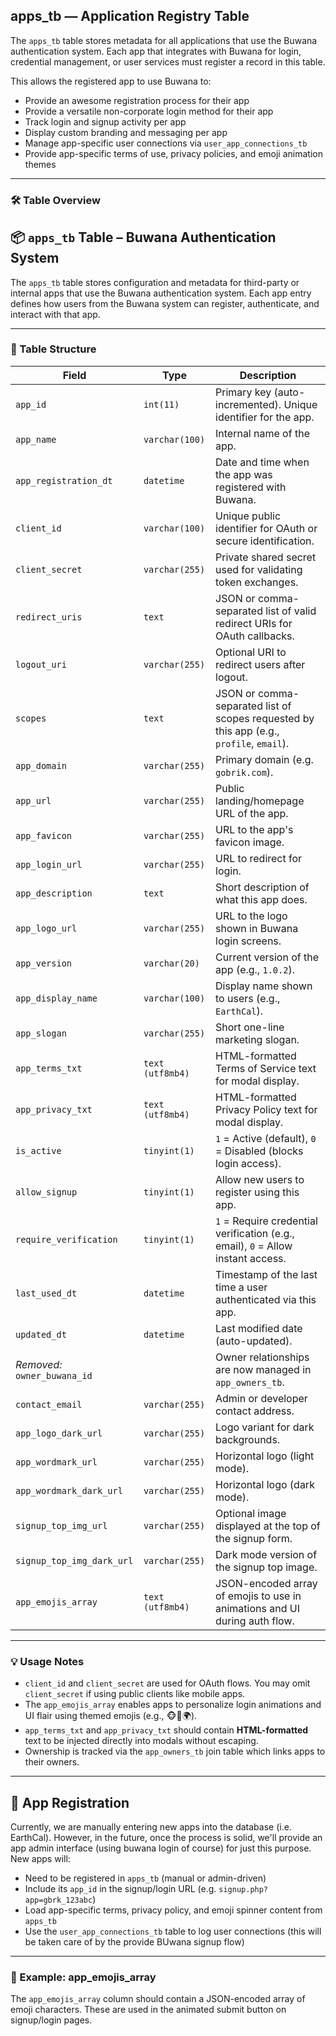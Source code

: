 ## apps_tb — Application Registry Table

The `apps_tb` table stores metadata for all applications that use the Buwana authentication system. Each app that integrates with Buwana for login, credential management, or user services must register a record in this table.

This allows the registered app to use Buwana to:
- Provide an awesome registration process for their app
- Provide a versatile non-corporate login method for their app
- Track login and signup activity per app
- Display custom branding and messaging per app
- Manage app-specific user connections via `user_app_connections_tb`
- Provide app-specific terms of use, privacy policies, and emoji animation themes

---

### 🛠️ Table Overview

## 📦 `apps_tb` Table – Buwana Authentication System

The `apps_tb` table stores configuration and metadata for third-party or internal apps that use the Buwana authentication system. Each app entry defines how users from the Buwana system can register, authenticate, and interact with that app.

---

### 🔧 Table Structure

| Field                  | Type            | Description |
|------------------------|-----------------|-------------|
| `app_id`               | `int(11)`       | Primary key (auto-incremented). Unique identifier for the app. |
| `app_name`             | `varchar(100)`  | Internal name of the app. |
| `app_registration_dt`  | `datetime`      | Date and time when the app was registered with Buwana. |
| `client_id`            | `varchar(100)`  | Unique public identifier for OAuth or secure identification. |
| `client_secret`        | `varchar(255)`  | Private shared secret used for validating token exchanges. |
| `redirect_uris`        | `text`          | JSON or comma-separated list of valid redirect URIs for OAuth callbacks. |
| `logout_uri`           | `varchar(255)`  | Optional URI to redirect users after logout. |
| `scopes`               | `text`          | JSON or comma-separated list of scopes requested by this app (e.g., `profile`, `email`). |
| `app_domain`           | `varchar(255)`  | Primary domain (e.g. `gobrik.com`). |
| `app_url`              | `varchar(255)`  | Public landing/homepage URL of the app. |
| `app_favicon`          | `varchar(255)`  | URL to the app's favicon image. |
| `app_login_url`        | `varchar(255)`  | URL to redirect for login. |
| `app_description`      | `text`          | Short description of what this app does. |
| `app_logo_url`         | `varchar(255)`  | URL to the logo shown in Buwana login screens. |
| `app_version`          | `varchar(20)`   | Current version of the app (e.g., `1.0.2`). |
| `app_display_name`     | `varchar(100)`  | Display name shown to users (e.g., `EarthCal`). |
| `app_slogan`           | `varchar(255)`  | Short one-line marketing slogan. |
| `app_terms_txt`        | `text (utf8mb4)`| HTML-formatted Terms of Service text for modal display. |
| `app_privacy_txt`      | `text (utf8mb4)`| HTML-formatted Privacy Policy text for modal display. |
| `is_active`            | `tinyint(1)`    | `1` = Active (default), `0` = Disabled (blocks login access). |
| `allow_signup`         | `tinyint(1)`    | Allow new users to register using this app. |
| `require_verification` | `tinyint(1)`    | `1` = Require credential verification (e.g., email), `0` = Allow instant access. |
| `last_used_dt`         | `datetime`      | Timestamp of the last time a user authenticated via this app. |
| `updated_dt`           | `datetime`      | Last modified date (auto-updated). |
| _Removed:_ `owner_buwana_id` |   | Owner relationships are now managed in `app_owners_tb`. |
| `contact_email`        | `varchar(255)`  | Admin or developer contact address. |
| `app_logo_dark_url`    | `varchar(255)`  | Logo variant for dark backgrounds. |
| `app_wordmark_url`     | `varchar(255)`  | Horizontal logo (light mode). |
| `app_wordmark_dark_url`| `varchar(255)`  | Horizontal logo (dark mode). |
| `signup_top_img_url`   | `varchar(255)`  | Optional image displayed at the top of the signup form. |
| `signup_top_img_dark_url`| `varchar(255)`| Dark mode version of the signup top image. |
| `app_emojis_array`     | `text (utf8mb4)`| JSON-encoded array of emojis to use in animations and UI during auth flow. |

---

### 💡 Usage Notes

- `client_id` and `client_secret` are used for OAuth flows. You may omit `client_secret` if using public clients like mobile apps.
- The `app_emojis_array` enables apps to personalize login animations and UI flair using themed emojis (e.g., 🐵🐢🌍).
- `app_terms_txt` and `app_privacy_txt` should contain **HTML-formatted** text to be injected directly into modals without escaping.
- Ownership is tracked via the `app_owners_tb` join table which links apps to their owners.

---

## 🧩 App Registration

Currently, we are manually entering new apps into the database (i.e. EarthCal).  However, in the future, once the process is solid, we'll provide an app admin interface (using buwana login of course) for just this purpose.  New apps will:

- Need to be registered in `apps_tb` (manual or admin-driven)
- Include its `app_id` in the signup/login URL (e.g. `signup.php?app=gbrk_123abc`)
- Load app-specific terms, privacy policy, and emoji spinner content from `apps_tb`
- Use the `user_app_connections_tb` table to log user connections (this will be taken care of by the provide BUwana signup flow)

---

### 🌈 Example: app_emojis_array

The `app_emojis_array` column should contain a JSON-encoded array of emoji characters. These are used in the animated submit button on signup/login pages.

